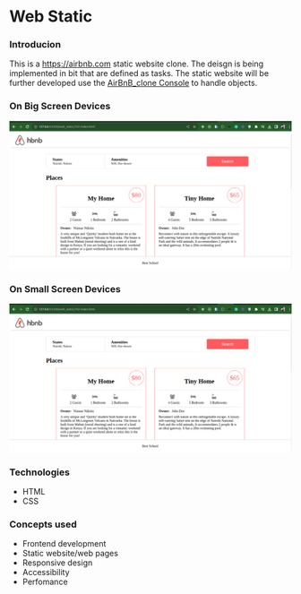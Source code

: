 # Web Static

### Introducion

This is a https://airbnb.com static website clone. The deisgn is being implemented in bit that are defined as tasks. The static website will be further developed use the [AirBnB_clone Console](../console.py) to handle objects.

### On Big Screen Devices

![hbnb](./images/hbnb-1.png)

### On Small Screen Devices

![hbnb](./images/hbnb-1.png)

### Technologies

- HTML
- CSS

### Concepts used

- Frontend development
- Static website/web pages
- Responsive design
- Accessibility
- Perfomance

